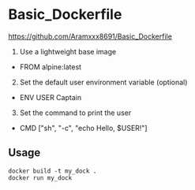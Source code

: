 # Basic_Dockerfile

https://github.com/Aramxxx8691/Basic_Dockerfile

1. Use a lightweight base image
- FROM alpine:latest
2. Set the default user environment variable (optional)
- ENV USER Captain
3. Set the command to print the user
- CMD ["sh", "-c", "echo Hello, $USER!"]

## Usage
```
docker build -t my_dock .
docker run my_dock
```
